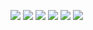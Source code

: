![](https://github.com/lucascarter0/data-science-tools/blob/master/imm_kalmanfilter/true_motion.png)
![](https://github.com/lucascarter0/data-science-tools/blob/master/imm_kalmanfilter/initial_performance.png)
![](https://github.com/lucascarter0/data-science-tools/blob/master/imm_kalmanfilter/initial_performance_R2.png)
![](https://github.com/lucascarter0/data-science-tools/blob/master/imm_kalmanfilter/mmae_compare.png)
![](https://github.com/lucascarter0/data-science-tools/blob/master/imm_kalmanfilter/imm_mmae_compare.png)
![](https://github.com/lucascarter0/data-science-tools/blob/master/imm_kalmanfilter/imm_compare.png)
